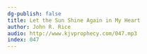 ```yaml
---
dg-publish: false
title: Let the Sun Shine Again in My Heart
author: John R. Rice
audio: http://www.kjvprophecy.com/047.mp3
index: 047
---
```


